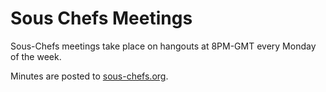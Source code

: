 # Sous Chefs Meetings

Sous-Chefs meetings take place on hangouts at 8PM-GMT every Monday of the week.

Minutes are posted to [sous-chefs.org](https://sous-chefs.org).
